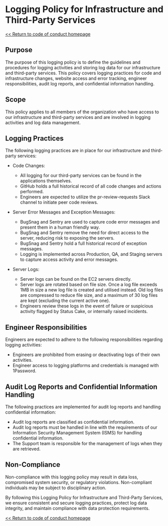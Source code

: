 # Logging Policy for Infrastructure and Third-Party Services

[<< Return to code of conduct homepage](https://github.com/383Project/engineering-code-of-conduct)

## Purpose

The purpose of this logging policy is to define the guidelines and procedures for logging activities and storing log data for our infrastructure and third-party services. This policy covers logging practices for code and infrastructure changes, website access and error tracking, engineer responsibilities, audit log reports, and confidential information handling.

## Scope

This policy applies to all members of the organization who have access to our infrastructure and third-party services and are involved in logging activities and log data management.

## Logging Practices

The following logging practices are in place for our infrastructure and third-party services:

- Code Changes:
  - All logging for our third-party services can be found in the applications themselves.
  - GitHub holds a full historical record of all code changes and actions performed.
  - Engineers are expected to utilize the pr-review-requests Slack channel to initiate peer code reviews.

- Server Error Messages and Exception Messages:
  - BugSnag and Sentry are used to capture code error messages and present them in a human friendly way.
  - BugSnag and Sentry remove the need for direct access to the server, reducing risk to exposing the servers.
  - BugSnag and Sentry hold a full historical record of exception messages.
  - Logging is implemented across Production, QA, and Staging servers to capture access activity and error messages.

- Server Logs:
  - Server logs can be found on the EC2 servers directly.
  - Server logs are rotated based on file size. Once a log file exceeds 1MB in size a new log file is created and utilised instead. Old log files are compressed to reduce file size, and a maximum of 30 log files are kept (excluding the current active one).
  - Engineers review these logs in the event of failure or suspicious activity flagged by Status Cake, or internally raised incidents.

## Engineer Responsibilities

Engineers are expected to adhere to the following responsibilities regarding logging activities:

- Engineers are prohibited from erasing or deactivating logs of their own activities.
- Engineer access to logging platforms and credentials is managed with 1Password.

## Audit Log Reports and Confidential Information Handling

The following practices are implemented for audit log reports and handling confidential information:

- Audit log reports are classified as confidential information.
- Audit log reports must be handled in line with the requirements of our Information Security Management System (ISMS) for handling confidential information.
- The Support team is responsible for the management of logs when they are retrieved.

## Non-Compliance

Non-compliance with this logging policy may result in data loss, compromised system security, or regulatory violations. Non-compliant individuals may be subject to disciplinary action.

By following this Logging Policy for Infrastructure and Third-Party Services, we ensure consistent and secure logging practices, protect log data integrity, and maintain compliance with data protection requirements.

[<< Return to code of conduct homepage](https://github.com/383Project/engineering-code-of-conduct)
